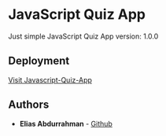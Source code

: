# JavaScript Quiz App

Just simple JavaScript Quiz App
version: 1.0.0

## Deployment

[Visit Javascript-Quiz-App](https://eliasfsdev.github.io/js-quiz-app/)

## Authors

* **Elias Abdurrahman** - [Github](https://github.com/eliasFsDev)

